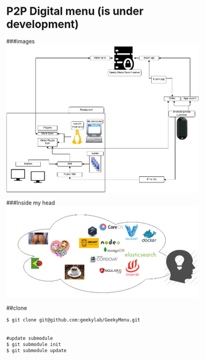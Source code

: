 P2P Digital menu (is under development)
============================

###images
![Images](https://raw.githubusercontent.com/geekylab/GeekyMenu/master/menu.png)

###Inside my head
![Images](https://raw.githubusercontent.com/geekylab/GeekyMenu/master/head.png)

##clone
```
$ git clone git@github.com:geekylab/GeekyMenu.git


#update submodule
$ git submodule init
$ git submodule update

```